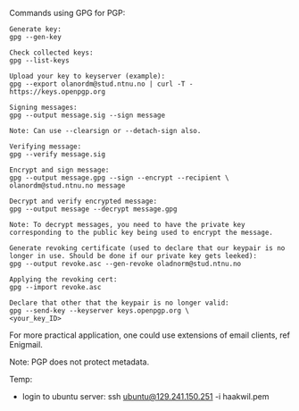 
Commands using GPG for PGP:

```
Generate key:
gpg --gen-key 

Check collected keys:
gpg --list-keys

Upload your key to keyserver (example):
gpg --export olanordm@stud.ntnu.no | curl -T - https://keys.openpgp.org

Signing messages:
gpg --output message.sig --sign message

Note: Can use --clearsign or --detach-sign also.

Verifying message:
gpg --verify message.sig

Encrypt and sign message:
gpg --output message.gpg --sign --encrypt --recipient \ olanordm@stud.ntnu.no message

Decrypt and verify encrypted message:
gpg --output message --decrypt message.gpg

Note: To decrypt messages, you need to have the private key corresponding to the public key being used to encrypt the message. 

Generate revoking certificate (used to declare that our keypair is no longer in use. Should be done if our private key gets leeked):
gpg --output revoke.asc --gen-revoke oladnorm@stud.ntnu.no

Applying the revoking cert:
gpg --import revoke.asc

Declare that other that the keypair is no longer valid:
gpg --send-key --keyserver keys.openpgp.org \
<your_key_ID>
```

For more practical application, one could use extensions of email clients, ref Enigmail. 

Note: PGP does not protect metadata.

Temp: 

- login to ubuntu server: ssh ubuntu@129.241.150.251 -i haakwil.pem
